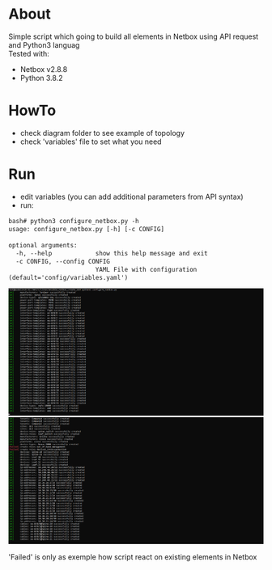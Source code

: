 # About

Simple script which going to build all elements in Netbox using API request and Python3 languag<br>
Tested with:<br>
- Netbox v2.8.8
- Python 3.8.2 


# HowTo
- check diagram folder to see example of topology
- check 'variables' file to set what you need

# Run
- edit variables (you can add additional parameters from API syntax)
- run:<br>

```console
bash# python3 configure_netbox.py -h
usage: configure_netbox.py [-h] [-c CONFIG]

optional arguments:
  -h, --help            show this help message and exit
  -c CONFIG, --config CONFIG
                        YAML File with configuration (default='config/variables.yaml')
```

![Example1](doc/img/example_2.png)
![Example2](doc/img/example_1.png)

'Failed' is only as exemple how script react on existing elements in Netbox